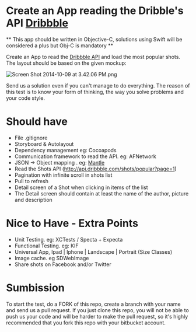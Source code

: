 # Create an App reading the Dribble's API [Dribbble](https://dribbble.com) #

** This app should be written in Objective-C, solutions using Swift will be considered a plus but Obj-C is mandatory **

Create an App to read the [Dribbble API](http://developer.dribbble.com/v1/) and load the most popular shots.
The layout should be based on the given mockup:

![Screen Shot 2014-10-09 at 3.42.06 PM.png](https://bitbucket.org/repo/bApLBb/images/3039998141-Screen%20Shot%202014-10-09%20at%203.42.06%20PM.png)

Send us a solution even if you can't manage to do everything. The reason of this test is to know your form of thinking, the way you solve problems and your code style.

# Should have #

* File .gitignore
* Storyboard & Autolayout
* Dependency management eg: Cocoapods
* Communication framework to read the API. eg:  AFNetwork
* JSON -> Object mapping . eg: [Mantle](https://github.com/Mantle/Mantle#mtlmodel)
* Read the Shots API (http://api.dribbble.com/shots/popular?page=1)
* Pagination with infinite scroll in shots list
* Pull to refresh
* Detail screen of a Shot when clicking in items of the list
* The Detail screen should contain at least the name of the author, picture and description

# Nice to Have - Extra Points #

* Unit Testing. eg: XCTests / Specta + Expecta
* Functional Testing. eg: KIF
* Universal App, Ipad | Iphone | Landscape | Portrait (Size Classes)
* Image cache. eg SDWebImage
* Share shots on Facebook and/or Twitter

# Sumbission #

To start the test, do a FORK of this repo, create a branch with your name and send us a pull request.
If you just clone this repo, you will not be able to push us your code and will be harder to make the pull request, so it's highly recommended that you fork this repo with your bitbucket account.